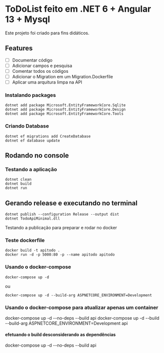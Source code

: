 # ToDoList feito em .NET 6 + Angular 13 + Mysql

Este projeto foi criado para fins didáticos.

## Features
-[ ] Documentar código
-[ ] Adicionar campos e pesquisa
-[ ] Comentar todos os códigos
-[ ] Adicionar o Migration em um Migration.Dockerfile
-[ ] Aplicar uma arquitura limpa na API

### Instalando packages

```
dotnet add package Microsoft.EntityFrameworkCore.Sqlite
dotnet add package Microsoft.EntityFrameworkCore.Design
dotnet add package Microsoft.EntityFrameworkCore.Tools
```

### Criando Database

```
dotnet ef migrations add CreateDatabase
dotnet ef database update
```

## Rodando no console

### Testando a aplicação

```
dotnet clean
dotnet build
dotnet run
```

## Gerando release e executando no terminal

```
dotnet publish --configuration Release --output dist
dotnet TodoApiMinimal.dll
```

Testando a publicação para preparar e rodar no docker

### Teste dockerfile

```
docker build -t apitodo .
docker run -d -p 5000:80 -p --name apitodo apitodo
```

### Usando o docker-compose

```
docker-compose up -d
```

ou

```
docker-compose up -d --build-arg ASPNETCORE_ENVIRONMENT=Development
```

### Usando o docker-compose para atualizar apenas um container

docker-compose up -d --no-deps --build api
docker-compose up -d --build --build-arg ASPNETCORE_ENVIRONMENT=Development api

#### efetuando o build desconsiderando as dependências

docker-compose up -d --no-deps --build api
